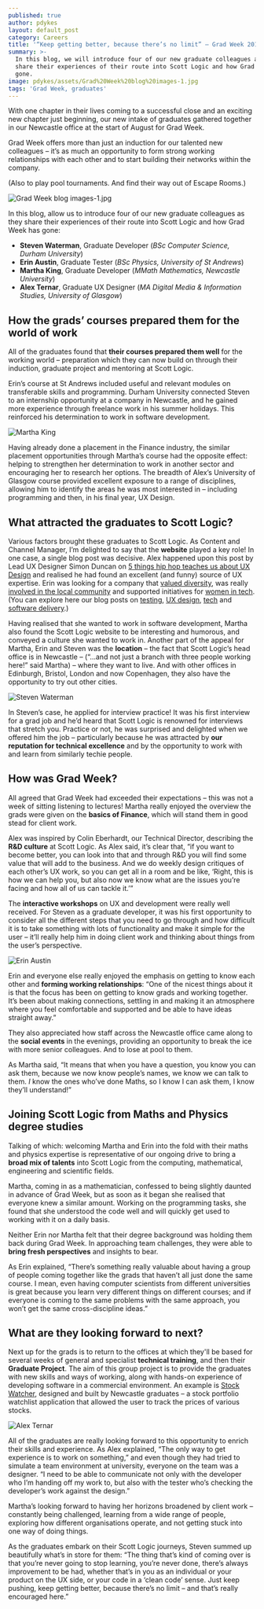 ```yaml
---
published: true
author: pdykes
layout: default_post
category: Careers
title: '“Keep getting better, because there’s no limit” – Grad Week 2019'
summary: >-
  In this blog, we will introduce four of our new graduate colleagues as they
  share their experiences of their route into Scott Logic and how Grad Week has
  gone.
image: pdykes/assets/Grad%20Week%20blog%20images-1.jpg
tags: 'Grad Week, graduates'
---
```

With one chapter in their lives coming to a successful close and an exciting new chapter just beginning, our new intake of graduates gathered together in our Newcastle office at the start of August for Grad Week.

Grad Week offers more than just an induction for our talented new colleagues – it’s as much an opportunity to form strong working relationships with each other and to start building their networks within the company.

(Also to play pool tournaments. And find their way out of Escape Rooms.)

![Grad Week blog images-1.jpg]({{site.baseurl}}/pdykes/assets/Grad%20Week%20blog%20images-1.jpg)

In this blog, allow us to introduce four of our new graduate colleagues as they share their experiences of their route into Scott Logic and how Grad Week has gone:

- **Steven Waterman**, Graduate Developer (_BSc Computer Science, Durham University_)
- **Erin Austin**, Graduate Tester (_BSc Physics, University of St Andrews_)
- **Martha King**, Graduate Developer (_MMath Mathematics, Newcastle University_)
- **Alex Ternar**, Graduate UX Designer (_MA Digital Media & Information Studies, University of Glasgow_)

## How the grads’ courses prepared them for the world of work

All of the graduates found that **their courses prepared them well** for the working world – preparation which they can now build on through their induction, graduate project and mentoring at Scott Logic.

Erin’s course at St Andrews included useful and relevant modules on transferable skills and programming. Durham University connected Steven to an internship opportunity at a company in Newcastle, and he gained more experience through freelance work in his summer holidays. This reinforced his determination to work in software development. 

![Martha King]({{site.baseurl}}/pdykes/assets/Martha-King-for-blog.jpg)

Having already done a placement in the Finance industry, the similar placement opportunities through Martha’s course had the opposite effect: helping to strengthen her determination to work in another sector and encouraging her to research her options. The breadth of Alex’s University of Glasgow course provided excellent exposure to a range of disciplines, allowing him to identify the areas he was most interested in – including programming and then, in his final year, UX Design.

## What attracted the graduates to Scott Logic?

Various factors brought these graduates to Scott Logic. As Content and Channel Manager, I’m delighted to say that the **website** played a key role! In one case, a single blog post was decisive. Alex happened upon this post by Lead UX Designer Simon Duncan on [5 things hip hop teaches us about UX Design](https://blog.scottlogic.com/2014/07/31/hiphop.html) and realised he had found an excellent (and funny) source of UX expertise. Erin was looking for a company that [valued diversity](https://blog.scottlogic.com/2019/02/25/how-diversity-and-inclusion-can-improve-testing.html), was really [involved in the local community](https://www.facebook.com/pg/AltitudeNE/posts/) and supported initiatives for [women in tech](https://blog.scottlogic.com/2019/07/02/wosr.html). (You can explore here our blog posts on [testing](https://blog.scottlogic.com/category/test.html), [UX design](https://blog.scottlogic.com/category/ux.html), [tech](https://blog.scottlogic.com/category/tech.html) and [software delivery](https://blog.scottlogic.com/category/delivery.html).)

Having realised that she wanted to work in software development, Martha also found the Scott Logic website to be interesting and humorous, and conveyed a culture she wanted to work in. Another part of the appeal for Martha, Erin and Steven was the **location** – the fact that Scott Logic’s head office is in Newcastle – (“...and not just a branch with three people working here!” said Martha) – where they want to live. And with other offices in Edinburgh, Bristol, London and now Copenhagen, they also have the opportunity to try out other cities.

![Steven Waterman]({{site.baseurl}}/pdykes/assets/Steven-Waterman-for-blog.jpg)

In Steven’s case, he applied for interview practice! It was his first interview for a grad job and he’d heard that Scott Logic is renowned for interviews that stretch you. Practice or not, he was surprised and delighted when we offered him the job – particularly because he was attracted by **our reputation for technical excellence** and by the opportunity to work with and learn from similarly techie people.

## How was Grad Week?

All agreed that Grad Week had exceeded their expectations – this was not a week of sitting listening to lectures! Martha really enjoyed the overview the grads were given on the **basics of Finance**, which will stand them in good stead for client work. 

Alex was inspired by Colin Eberhardt, our Technical Director, describing the **R&D culture** at Scott Logic. As Alex said, it’s clear that, “if you want to become better, you can look into that and through R&D you will find some value that will add to the business. And we do weekly design critiques of each other’s UX work, so you can get all in a room and be like, ‘Right, this is how we can help you, but also now we know what are the issues you’re facing and how all of us can tackle it.’”

The **interactive workshops** on UX and development were really well received. For Steven as a graduate developer, it was his first opportunity to consider all the different steps that you need to go through and how difficult it is to take something with lots of functionality and make it simple for the user – it’ll really help him in doing client work and thinking about things from the user’s perspective.

![Erin Austin]({{site.baseurl}}/pdykes/assets/Erin-Austin-for-blog.jpg)

Erin and everyone else really enjoyed the emphasis on getting to know each other and **forming working relationships**: “One of the nicest things about it is that the focus has been on getting to know grads and working together. It’s been about making connections, settling in and making it an atmosphere where you feel comfortable and supported and be able to have ideas straight away.”

They also appreciated how staff across the Newcastle office came along to the **social events** in the evenings, providing an opportunity to break the ice with more senior colleagues. And to lose at pool to them.

As Martha said, “It means that when you have a question, you know you can ask them, because we now know people’s names, we know we can talk to them. _I_ know the ones who’ve done Maths, so I know I can ask them, I know they’ll understand!”

## Joining Scott Logic from Maths and Physics degree studies

Talking of which: welcoming Martha and Erin into the fold with their maths and physics expertise is representative of our ongoing drive to bring a **broad mix of talents** into Scott Logic from the computing, mathematical, engineering and scientific fields.

Martha, coming in as a mathematician, confessed to being slightly daunted in advance of Grad Week, but as soon as it began she realised that everyone knew a similar amount. Working on the programming tasks, she found that she understood the code well and will quickly get used to working with it on a daily basis.

Neither Erin nor Martha felt that their degree background was holding them back during Grad Week. In approaching team challenges, they were able to **bring fresh perspectives** and insights to bear. 

As Erin explained, “There’s something really valuable about having a group of people coming together like the grads that haven’t all just done the same course. I mean, even having computer scientists from different universities is great because you learn very different things on different courses; and if everyone is coming to the same problems with the same approach, you won’t get the same cross-discipline ideas.”

## What are they looking forward to next?

Next up for the grads is to return to the offices at which they'll be based for several weeks of general and specialist **technical training**, and then their **Graduate Project**. The aim of this group project is to provide the graduates with new skills and ways of working, along with hands-on experience of developing software in a commercial environment. An example is [Stock Watcher](https://blog.scottlogic.com/2018/03/07/stock-watcher-newcastle-summer-graduate-project.html), designed and built by Newcastle graduates – a stock portfolio watchlist application that allowed the user to track the prices of various stocks.

![Alex Ternar]({{site.baseurl}}/pdykes/assets/Alex-Ternar-for-blog.jpg)

All of the graduates are really looking forward to this opportunity to enrich their skills and experience. As Alex explained, “The only way to get experience is to work on something,” and even though they had tried to simulate a team environment at university, everyone on the team was a designer. “I need to be able to communicate not only with the developer who I’m handing off my work to, but also with the tester who’s checking the developer’s work against the design.”

Martha’s looking forward to having her horizons broadened by client work – constantly being challenged, learning from a wide range of people, exploring how different organisations operate, and not getting stuck into one way of doing things.

As the graduates embark on their Scott Logic journeys, Steven summed up beautifully what’s in store for them: “The thing that’s kind of coming over is that you’re never going to stop learning, you’re never done, there’s always improvement to be had, whether that’s in you as an individual or your product on the UX side, or your code in a ‘clean code’ sense. Just keep pushing, keep getting better, because there’s no limit – and that’s really encouraged here.”
